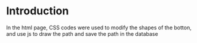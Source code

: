 # Introduction 
In the html page, CSS codes were used to modify the shapes of the botton, and use js to draw the path and save the path in the database
